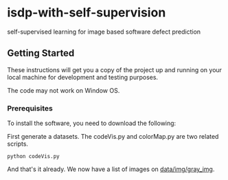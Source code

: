 # isdp-with-self-supervision
self-supervised learning for image based software defect prediction


## Getting Started

These instructions will get you a copy of the project up and running on your local machine for development and testing purposes.

The code may not work on Window OS.

### Prerequisites

To install the software, you need to download the following:

First generate a datasets.
The codeVis.py and colorMap.py are two related scripts.

```
python codeVis.py
```
And that's it already. We now have a list of images on [data/img/gray_img](https://github.com/code-viz/isdp-with-self-supervision/tree/main/data/img).
